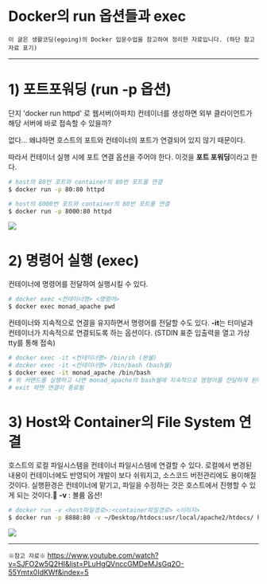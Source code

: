 # Docker의 run 옵션들과 exec



`이 글은 생활코딩(egoing)의 Docker 입문수업을 참고하여 정리한 자료입니다. (하단 참고자료 표기)`

----
# 1) 포트포워딩 (run -p 옵션)


단지 'docker run httpd' 로 웹서버(아파치) 컨테이너를 생성하면
외부 클라이언트가 해당 서버에 바로 접속할 수 있을까?

 없다... 왜냐하면 호스트의 포트와 컨테이너의 포트가 연결되어 있지 않기 때문이다.

 따라서 컨테이너 실행 시에 포트 연결 옵션을 주어야 한다. 이것을 **포트 포워딩**이라고 한다.
 ```bash
 # host의 80번 포트와 container의 80번 포트를 연결
 $ docker run -p 80:80 httpd
 
 # host의 8000번 포트와 container의 80번 포트를 연결
 $ docker run -p 8000:80 httpd
 ```
![](https://images.velog.io/images/monadk/post/ff31bb6c-6f72-4722-8cba-4e7cccb5f766/image.png)



# 2) 명령어 실행 (exec)



컨테이너에 명령어를 전달하여 실행시킬 수 있다.

```bash
# docker exec <컨테이너명> <명령어>
$ docker exec monad_apache pwd
```
컨테이너와 지속적으로 연결을 유지하면서 명령어를 전달할 수도 있다.
**-it**는 터미널과 컨테이너가 지속적으로 연결되도록 하는 옵션이다.
(STDIN 표준 입출력을 열고 가상 tty를 통해 접속)
```bash
# docker exec -it <컨테이너명> /bin/sh (본쉘)
# docker exec -it <컨테이너명> /bin/bash (bash쉘)
$ docker exec -it monad_apache /bin/bash
# 위 커맨드를 실행하고 나면 monad_apache의 bash쉘에 지속적으로 명령어를 전달하게 된다.
# exit 하면 연결이 종료됨
```



# 3) Host와 Container의 File System 연결



호스트의 로컬 파일시스템을 컨테이너 파일시스템에 연결할 수 있다.
로컬에서 변경된 내용이 컨테이너에도 반영되어 개발이 보다 쉬워지고, 소스코드 버전관리에도 용이해질 것이다.
실행환경은 컨테이너에 맡기고, 파일을 수정하는 것은 호스트에서 진행할 수 있게 되는 것이다.👏
**-v** : 볼륨 옵션!

 ```bash
 # docker run -v <host파일경로>:<container파일경로> <이미지>
 $ docker run -p 8888:80 -v ~/Desktop/htdocs:usr/local/apache2/htdocs/ httpd

 ```

![](https://images.velog.io/images/monadk/post/70b499cd-2a91-4e93-9692-b1fb805d5b11/image.png)

---

`※참고 자료※`
<https://www.youtube.com/watch?v=SJFO2w5Q2HI&list=PLuHgQVnccGMDeMJsGq2O-55Ymtx0IdKWf&index=5>